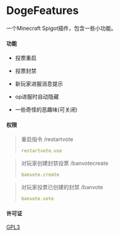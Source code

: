 # DogeFeatures

一个Minecraft Spigot插件，包含一些小功能。

#### 功能

- 投票重启

- 投票封禁

- 新玩家进服消息提示

- op进服时自动隐藏

- 一些奇怪的恶趣味(可关闭)

#### 权限

> 重启指令 /restartvote
> 
> ```yml
> restartvote.use
> ```

> 对玩家创建封禁投票 /banvotecreate
> 
> ```yml
> banvote.create
> ```

> 

> 对玩家投票已创建的封禁 /banvote
> 
> ```yml
> banvote.vote
> ```

#### 许可证

[GPL3](https://www.gnu.org/licenses/gpl-3.0-standalone.html)
